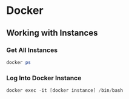 # Docker

## Working with Instances

### Get All Instances

```powershell
docker ps
```

### Log Into Docker Instance

```powershell
docker exec -it [docker instance] /bin/bash
```
